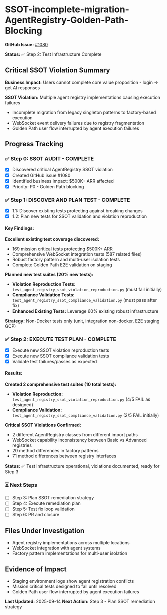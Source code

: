 # SSOT-incomplete-migration-AgentRegistry-Golden-Path-Blocking

**GitHub Issue:** [#1080](https://github.com/netra-systems/netra-apex/issues/1080)

**Status:** ✅ Step 2: Test Infrastructure Complete

## Critical SSOT Violation Summary

**Business Impact:** Users cannot complete core value proposition - login → get AI responses

**SSOT Violation:** Multiple agent registry implementations causing execution failures
- Incomplete migration from legacy singleton patterns to factory-based execution
- WebSocket event delivery failures due to registry fragmentation
- Golden Path user flow interrupted by agent execution failures

## Progress Tracking

### ✅ Step 0: SSOT AUDIT - COMPLETE
- [x] Discovered critical AgentRegistry SSOT violation
- [x] Created GitHub issue #1080
- [x] Identified business impact: $500K+ ARR affected
- [x] Priority: P0 - Golden Path blocking

### ✅ Step 1: DISCOVER AND PLAN TEST - COMPLETE
- [x] 1.1: Discover existing tests protecting against breaking changes
- [x] 1.2: Plan new tests for SSOT validation and violation reproduction

#### Key Findings:
**Excellent existing test coverage discovered:**
- 169 mission critical tests protecting $500K+ ARR 
- Comprehensive WebSocket integration tests (587 related files)
- Robust factory pattern and multi-user isolation tests
- Complete Golden Path E2E validation on staging

**Planned new test suites (20% new tests):**
- **Violation Reproduction Tests:** `test_agent_registry_ssot_violation_reproduction.py` (must fail initially)
- **Compliance Validation Tests:** `test_agent_registry_ssot_compliance_validation.py` (must pass after fix)
- **Enhanced Existing Tests:** Leverage 60% existing robust infrastructure

**Strategy:** Non-Docker tests only (unit, integration non-docker, E2E staging GCP)

### ✅ Step 2: EXECUTE TEST PLAN - COMPLETE
- [x] Execute new SSOT violation reproduction tests
- [x] Execute new SSOT compliance validation tests
- [x] Validate test failures/passes as expected

#### Results:
**Created 2 comprehensive test suites (10 total tests):**
- **Violation Reproduction:** `test_agent_registry_ssot_violation_reproduction.py` (4/5 FAIL as designed)
- **Compliance Validation:** `test_agent_registry_ssot_compliance_validation.py` (2/5 FAIL initially)

**Critical SSOT Violations Confirmed:**
- 2 different AgentRegistry classes from different import paths
- WebSocket capability inconsistency between Basic vs Advanced registries
- 20 method differences in factory patterns
- 71 method differences between registry interfaces

**Status:** ✅ Test infrastructure operational, violations documented, ready for Step 3

### ⏳ Next Steps
- [ ] Step 3: Plan SSOT remediation strategy
- [ ] Step 4: Execute remediation plan
- [ ] Step 5: Test fix loop validation
- [ ] Step 6: PR and closure

## Files Under Investigation
- Agent registry implementations across multiple locations
- WebSocket integration with agent systems  
- Factory pattern implementations for multi-user isolation

## Evidence of Impact
- Staging environment logs show agent registration conflicts
- Mission critical tests designed to fail until resolved
- Golden Path user flow interrupted by agent execution failures

**Last Updated:** 2025-09-14
**Next Action:** Step 3 - Plan SSOT remediation strategy